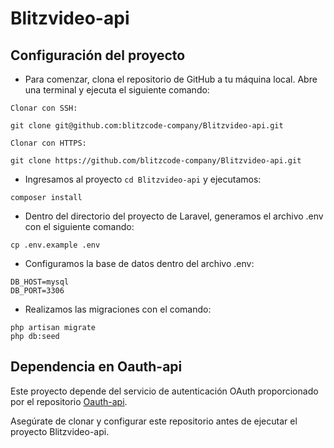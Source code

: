 # Blitzvideo-api

## Configuración del proyecto

- Para comenzar, clona el repositorio de GitHub a tu máquina local. Abre una terminal y ejecuta el siguiente comando:

`Clonar con SSH:`
```
git clone git@github.com:blitzcode-company/Blitzvideo-api.git
```
`Clonar con HTTPS:`
```
git clone https://github.com/blitzcode-company/Blitzvideo-api.git
```
- Ingresamos al proyecto `cd Blitzvideo-api` y ejecutamos:
```
composer install
```
- Dentro del directorio del proyecto de Laravel, generamos el archivo .env con el siguiente comando:
```
cp .env.example .env
```
- Configuramos la base de datos dentro del archivo .env:
```
DB_HOST=mysql
DB_PORT=3306
```
- Realizamos las migraciones con el comando:
```
php artisan migrate
php db:seed 
```
## Dependencia en Oauth-api

Este proyecto depende del servicio de autenticación OAuth proporcionado por el repositorio [Oauth-api](https://github.com/blitzcode-company/Oauth-api). 

Asegúrate de clonar y configurar este repositorio antes de ejecutar el proyecto Blitzvideo-api.